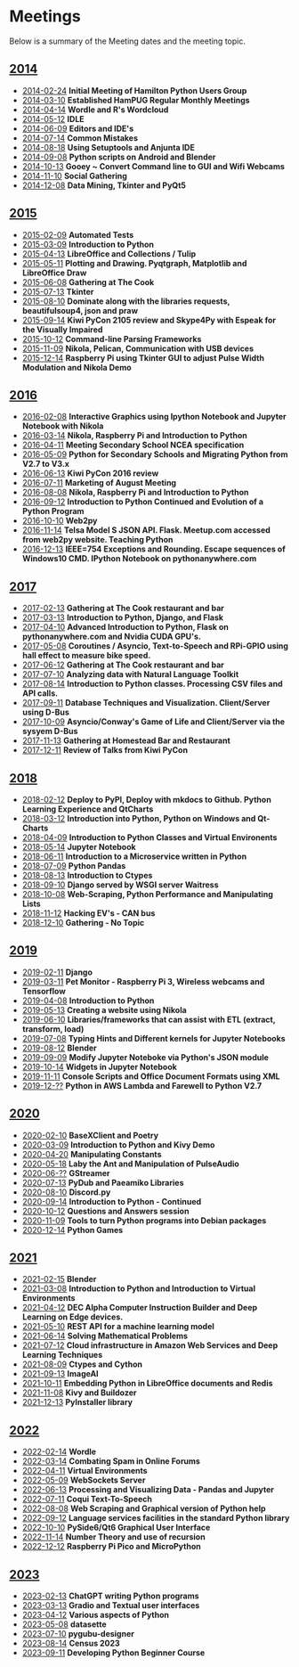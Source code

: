 # Meetings

Below is a summary of the Meeting dates and the meeting topic.

## [2014](2014)
* [2014-02-24](2014/2014-02-24) **Initial Meeting of Hamilton Python Users Group**
* [2014-03-10](2014/2014-03-10) **Established HamPUG Regular Monthly Meetings**
* [2014-04-14](2014/2014-04-14) **Wordle and R's Wordcloud**
* [2014-05-12](2014/2014-05-12) **IDLE**
* [2014-06-09](2014/2014-06-09) **Editors and IDE's**
* [2014-07-14](2014/2014-07-14) **Common Mistakes**
* [2014-08-18](2014/2014-08-18) **Using Setuptools and Anjunta IDE**
* [2014-09-08](2014/2014-09-08) **Python scripts on Android and Blender**
* [2014-10-13](2014/2014-10-13) **Gooey ~ Convert Command line to GUI and Wifi Webcams**
* [2014-11-10](2014/2014-11-10) **Social Gathering**
* [2014-12-08](2014/2014-12-08) **Data Mining, Tkinter and PyQt5**

## [2015](2015)
* [2015-02-09](2015/2015-02-09) **Automated Tests**
* [2015-03-09](2015/2015-03-09) **Introduction to Python**
* [2015-04-13](2015/2015-04-13) **LibreOffice and Collections / Tulip**
* [2015-05-11](2015/2015-05-11) **Plotting and Drawing. Pyqtgraph, Matplotlib and LibreOffice Draw**
* [2015-06-08](2015/2015-06-08) **Gathering at The Cook**
* [2015-07-13](2015/2015-07-13) **Tkinter**
* [2015-08-10](2015/2015-08-10) **Dominate along with the libraries requests, beautifulsoup4, json and praw**
* [2015-09-14](2015/2015-09-14) **Kiwi PyCon 2105 review and Skype4Py with Espeak for the Visually Impaired**
* [2015-10-12](2015/2015-10-12) **Command-line Parsing Frameworks**
* [2015-11-09](2015/2015-11-09) **Nikola, Pelican, Communication with USB devices**
* [2015-12-14](2015/2015-12-14) **Raspberry Pi using Tkinter GUI to adjust Pulse Width Modulation and Nikola Demo**

## [2016](2016)
* [2016-02-08](2016/2016-02-08) **Interactive Graphics using Ipython Notebook and Jupyter Notebook with Nikola**
* [2016-03-14](2016/2016-03-14) **Nikola, Raspberry Pi and Introduction to Python**
* [2016-04-11](2016/2016-04-11) **Meeting Secondary School NCEA specification**
* [2016-05-09](2016/2016-05-09) **Python for Secondary Schools and Migrating Python from V2.7 to V3.x**
* [2016-06-13](2016/2016-06-13) **Kiwi PyCon 2016 review**
* [2016-07-11](2016/2016-07-11) **Marketing of August Meeting**
* [2016-08-08](2016/2016-08-08) **Nikola, Raspberry Pi and Introduction to Python**
* [2016-09-12](2016/2016-09-12) **Introduction to Python Continued and Evolution of a Python Program**
* [2016-10-10](2016/2016-10-10) **Web2py**
* [2016-11-14](2016/2016-11-14) **Telsa Model S JSON API. Flask. Meetup.com accessed from web2py website. Teaching Python**
* [2016-12-13](2016/2016-12-13) **IEEE=754 Exceptions and Rounding. Escape sequences of Windows10 CMD. IPython Notebook on pythonanywhere.com**

## [2017](2017)
* [2017-02-13](2017/2017-02-13) **Gathering at The Cook restaurant and bar**
* [2017-03-13](2017/2017-03-13) **Introduction to Python, Django, and Flask**
* [2017-04-10](2017/2017-04-10) **Advanced Introduction to Python, Flask on pythonanywhere.com and Nvidia CUDA GPU's.**
* [2017-05-08](2017/2017-05-08) **Coroutines / Asyncio, Text-to-Speech and RPi-GPIO using hall effect to measure bike speed.**
* [2017-06-12](2017/2017-06-12) **Gathering at The Cook restaurant and bar**
* [2017-07-10](2017/2017-07-10) **Analyzing data with Natural Language Toolkit**
* [2017-08-14](2017/2017-08-14) **Introduction to Python classes. Processing CSV files and API calls.**
* [2017-09-11](2017/2017-09-11) **Database Techniques and Visualization. Client/Server using D-Bus**
* [2017-10-09](2017/2017-10-09) **Asyncio/Conway's Game of Life and Client/Server via the sysyem D-Bus**
* [2017-11-13](2017/2017-11-13) **Gathering at Homestead Bar and Restaurant**
* [2017-12-11](2017/2017-12-11) **Review of Talks from Kiwi PyCon**

## [2018](2018)
* [2018-02-12](2018/2018-02-12) **Deploy to PyPI, Deploy with mkdocs to Github. Python Learning Experience and QtCharts**
* [2018-03-12](2018/2018-03-12) **Introduction into Python, Python on Windows and Qt-Charts**
* [2018-04-09](2018/2018-04-09) **Introduction to Python Classes and Virtual Environents**
* [2018-05-14](2018/2018-05-14) **Jupyter Notebook**
* [2018-06-11](2018/2018-06-11) **Introduction to a Microservice written in Python**
* [2018-07-09](2018/2018-07-09) **Python Pandas**
* [2018-08-13](2018/2018-08-13) **Introduction to Ctypes**
* [2018-09-10](2018/2018-09-10) **Django served by WSGI server Waitress**
* [2018-10-08](2018/2018-10-08) **Web-Scraping, Python Performance and Manipulating Lists**
* [2018-11-12](2018/2018-11-12) **Hacking EV's - CAN bus**
* [2018-12-10](2018/2018-12-10) **Gathering - No Topic**

## [2019](2019)
* [2019-02-11](2019/2019-02-11) **Django**
* [2019-03-11](2019/2019-03-11) **Pet Monitor - Raspberry Pi 3, Wireless webcams and Tensorflow**
* [2019-04-08](2019/2019-04-08) **Introduction to Python**
* [2019-05-13](2019/2019-05-13) **Creating a website using Nikola**
* [2019-06-10](2019/2019-06-10) **Libraries/frameworks that can assist with ETL (extract, transform, load)**
* [2019-07-08](2019/2019-07-08) **Typing Hints and Different kernels for Jupyter Notebooks**
* [2019-08-12](2019/2019-08-12) **Blender**
* [2019-09-09](2019/2019-09-09) **Modify Jupyter Noteboke via Python's JSON module**
* [2019-10-14](2019/2019-10-14) **Widgets in Jupyter Notebook**
* [2019-11-11](2019/2019-11-11) **Console Scripts and Office Document Formats using XML**
* [2019-12-??](2019/2019-12-09) **Python in AWS Lambda and Farewell to Python V2.7**

## [2020](2020)
* [2020-02-10](2020/2020-02-10) **BaseXClient and Poetry**
* [2020-03-09](2020/2020-03-09) **Introduction to Python and Kivy Demo**
* [2020-04-20](2020/2020-04-20) **Manipulating Constants**
* [2020-05-18](2020/2020-05-18) **Laby the Ant and Manipulation of PulseAudio**
* [2020-06-??](2020/2020-06-08) **GStreamer**
* [2020-07-13](2020/2020-07-13) **PyDub and Paeamiko Libraries**
* [2020-08-10](2020/2020-08-10) **Discord.py**
* [2020-09-14](2020/2020-09-14) **Introduction to Python - Continued**
* [2020-10-12](2020/2020-10-12) **Questions and Answers session**
* [2020-11-09](2020/2020-11-09) **Tools to turn Python programs into Debian packages**
* [2020-12-14](2020/2020-12-14) **Python Games**

## [2021](2021)
* [2021-02-15](2021/2021-02-15) **Blender**
* [2021-03-08](2021/2021-03-08) **Introduction to Python and Introduction to Virtual Environments**
* [2021-04-12](2021/2021-04-12) **DEC Alpha Computer Instruction Builder and Deep Learning on Edge devices.**
* [2021-05-10](2021/2021-05-10) **REST API for a machine learning model**
* [2021-06-14](2021/2021-06-14) **Solving Mathematical Problems**
* [2021-07-12](2021/2021-07-12) **Cloud infrastructure in Amazon Web Services and Deep Learning Techniques**
* [2021-08-09](2021/2021-08-09) **Ctypes and Cython**
* [2021-09-13](2021/2021-09-13) **ImageAI**
* [2021-10-11](2021/2021-10-11) **Embedding Python in LibreOffice documents and Redis**
* [2021-11-08](2021/2021-11-08) **Kivy and Buildozer**
* [2021-12-13](2021/2021-12-13) **PyInstaller library**

## [2022](2022)
* [2022-02-14](2022/2022-02-14) **Wordle**
* [2022-03-14](2022/2022-03-14) **Combating Spam in Online Forums**
* [2022-04-11](2022/2022-04-11) **Virtual Environments**
* [2022-05-09](2022/2022-05-09) **WebSockets Server**
* [2022-06-13](2022/2022-06-13) **Processing and Visualizing Data - Pandas and Jupyter**
* [2022-07-11](2022/2022-07-11) **Coqui Text-To-Speech**
* [2022-08-08](2022/2022-08-08) **Web Scraping and Graphical version of Python help**
* [2022-09-12](2022/2022-09-12) **Language services facilities in the standard Python library**
* [2022-10-10](2022/2022-10-10) **PySide6/Qt6 Graphical User Interface**
* [2022-11-14](2022/2022-11-14) **Number Theory and use of recursion**
* [2022-12-12](2022/2022-12-12) **Raspberry Pi Pico and MicroPython**

## [2023](2023)
* [2023-02-13](2023/2023-02-13) **ChatGPT writing Python programs**
* [2023-03-13](2023/2023-03-13) **Gradio and Textual user interfaces**
* [2023-04-12](2023/2023-04-12) **Various aspects of Python**
* [2023-05-08](2023/2023-05-08) **datasette**
* [2023-07-10](2023/2023-07-10) **pygubu-designer**
* [2023-08-14](2023/2023-08-14) **Census 2023**
* [2023-09-11](2023/2023-09-11) **Developing Python Beginner Course**

